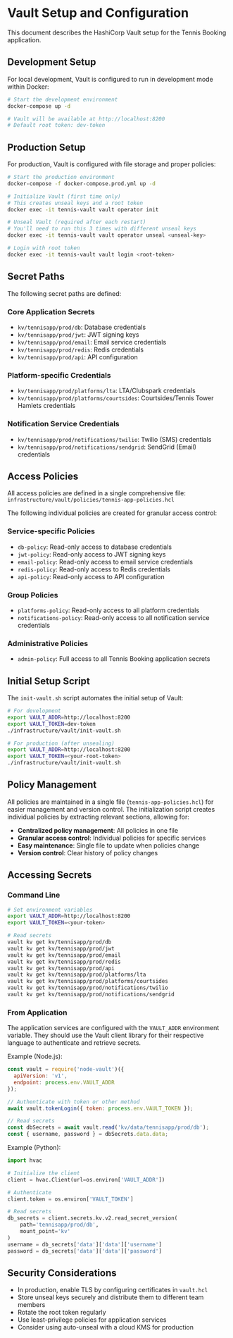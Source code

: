# Vault Setup and Configuration

This document describes the HashiCorp Vault setup for the Tennis Booking application.

## Development Setup

For local development, Vault is configured to run in development mode within Docker:

```bash
# Start the development environment
docker-compose up -d

# Vault will be available at http://localhost:8200
# Default root token: dev-token
```

## Production Setup

For production, Vault is configured with file storage and proper policies:

```bash
# Start the production environment
docker-compose -f docker-compose.prod.yml up -d

# Initialize Vault (first time only)
# This creates unseal keys and a root token
docker exec -it tennis-vault vault operator init

# Unseal Vault (required after each restart)
# You'll need to run this 3 times with different unseal keys
docker exec -it tennis-vault vault operator unseal <unseal-key>

# Login with root token
docker exec -it tennis-vault vault login <root-token>
```

## Secret Paths

The following secret paths are defined:

### Core Application Secrets
- `kv/tennisapp/prod/db`: Database credentials
- `kv/tennisapp/prod/jwt`: JWT signing keys
- `kv/tennisapp/prod/email`: Email service credentials
- `kv/tennisapp/prod/redis`: Redis credentials
- `kv/tennisapp/prod/api`: API configuration

### Platform-specific Credentials
- `kv/tennisapp/prod/platforms/lta`: LTA/Clubspark credentials
- `kv/tennisapp/prod/platforms/courtsides`: Courtsides/Tennis Tower Hamlets credentials

### Notification Service Credentials
- `kv/tennisapp/prod/notifications/twilio`: Twilio (SMS) credentials
- `kv/tennisapp/prod/notifications/sendgrid`: SendGrid (Email) credentials

## Access Policies

All access policies are defined in a single comprehensive file: `infrastructure/vault/policies/tennis-app-policies.hcl`

The following individual policies are created for granular access control:

### Service-specific Policies
- `db-policy`: Read-only access to database credentials
- `jwt-policy`: Read-only access to JWT signing keys
- `email-policy`: Read-only access to email service credentials
- `redis-policy`: Read-only access to Redis credentials
- `api-policy`: Read-only access to API configuration

### Group Policies
- `platforms-policy`: Read-only access to all platform credentials
- `notifications-policy`: Read-only access to all notification service credentials

### Administrative Policies
- `admin-policy`: Full access to all Tennis Booking application secrets

## Initial Setup Script

The `init-vault.sh` script automates the initial setup of Vault:

```bash
# For development
export VAULT_ADDR=http://localhost:8200
export VAULT_TOKEN=dev-token
./infrastructure/vault/init-vault.sh

# For production (after unsealing)
export VAULT_ADDR=http://localhost:8200
export VAULT_TOKEN=<your-root-token>
./infrastructure/vault/init-vault.sh
```

## Policy Management

All policies are maintained in a single file (`tennis-app-policies.hcl`) for easier management and version control. The initialization script creates individual policies by extracting relevant sections, allowing for:

- **Centralized policy management**: All policies in one file
- **Granular access control**: Individual policies for specific services
- **Easy maintenance**: Single file to update when policies change
- **Version control**: Clear history of policy changes

## Accessing Secrets

### Command Line

```bash
# Set environment variables
export VAULT_ADDR=http://localhost:8200
export VAULT_TOKEN=<your-token>

# Read secrets
vault kv get kv/tennisapp/prod/db
vault kv get kv/tennisapp/prod/jwt
vault kv get kv/tennisapp/prod/email
vault kv get kv/tennisapp/prod/redis
vault kv get kv/tennisapp/prod/api
vault kv get kv/tennisapp/prod/platforms/lta
vault kv get kv/tennisapp/prod/platforms/courtsides
vault kv get kv/tennisapp/prod/notifications/twilio
vault kv get kv/tennisapp/prod/notifications/sendgrid
```

### From Application

The application services are configured with the `VAULT_ADDR` environment variable. They should use the Vault client library for their respective language to authenticate and retrieve secrets.

Example (Node.js):

```javascript
const vault = require('node-vault')({
  apiVersion: 'v1',
  endpoint: process.env.VAULT_ADDR
});

// Authenticate with token or other method
await vault.tokenLogin({ token: process.env.VAULT_TOKEN });

// Read secrets
const dbSecrets = await vault.read('kv/data/tennisapp/prod/db');
const { username, password } = dbSecrets.data.data;
```

Example (Python):

```python
import hvac

# Initialize the client
client = hvac.Client(url=os.environ['VAULT_ADDR'])

# Authenticate
client.token = os.environ['VAULT_TOKEN']

# Read secrets
db_secrets = client.secrets.kv.v2.read_secret_version(
    path='tennisapp/prod/db',
    mount_point='kv'
)
username = db_secrets['data']['data']['username']
password = db_secrets['data']['data']['password']
```

## Security Considerations

- In production, enable TLS by configuring certificates in `vault.hcl`
- Store unseal keys securely and distribute them to different team members
- Rotate the root token regularly
- Use least-privilege policies for application services
- Consider using auto-unseal with a cloud KMS for production 